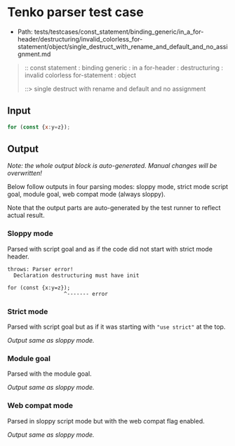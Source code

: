 # Tenko parser test case

- Path: tests/testcases/const_statement/binding_generic/in_a_for-header/destructuring/invalid_colorless_for-statement/object/single_destruct_with_rename_and_default_and_no_assignment.md

> :: const statement : binding generic : in a for-header : destructuring : invalid colorless for-statement : object
>
> ::> single destruct with rename and default and no assignment

## Input

`````js
for (const {x:y=z});
`````

## Output

_Note: the whole output block is auto-generated. Manual changes will be overwritten!_

Below follow outputs in four parsing modes: sloppy mode, strict mode script goal, module goal, web compat mode (always sloppy).

Note that the output parts are auto-generated by the test runner to reflect actual result.

### Sloppy mode

Parsed with script goal and as if the code did not start with strict mode header.

`````
throws: Parser error!
  Declaration destructuring must have init

for (const {x:y=z});
                  ^------- error
`````

### Strict mode

Parsed with script goal but as if it was starting with `"use strict"` at the top.

_Output same as sloppy mode._

### Module goal

Parsed with the module goal.

_Output same as sloppy mode._

### Web compat mode

Parsed in sloppy script mode but with the web compat flag enabled.

_Output same as sloppy mode._

